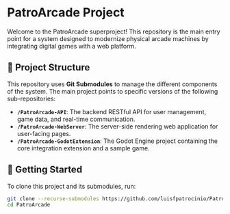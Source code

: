 # PatroArcade Project

Welcome to the PatroArcade superproject! This repository is the main entry point for a system designed to modernize physical arcade machines by integrating digital games with a web platform.

## 📖 Project Structure

This repository uses **Git Submodules** to manage the different components of the system. The main project points to specific versions of the following sub-repositories:

* **`/PatroArcade-API`**: The backend RESTful API for user management, game data, and real-time communication.
* **`/PatroArcade-WebServer`**: The server-side rendering web application for user-facing pages.
* **`/PatroArcade-GodotExtension`**: The Godot Engine project containing the core integration extension and a sample game.

## 🚀 Getting Started

To clone this project and its submodules, run:

```bash
git clone --recurse-submodules https://github.com/luisfpatrocinio/PatroArcade.git
cd PatroArcade
```